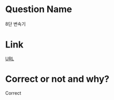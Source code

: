 # Question Name  
8단 변속기  

# Link
[URL](https://softeer.ai/practice/info.do?idx=1&eid=408)  

# Correct or not and why?  
Correct  
